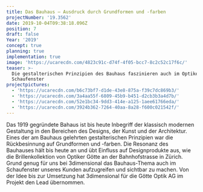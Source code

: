 ```yaml
---
title: Das Bauhaus – Ausdruck durch Grundformen und -farben
projectNumber: '19.3562'
date: 2019-10-04T09:38:18.096Z
position: 7
draft: false
Year: '2019'
concept: true
planning: true
implementation: true
image: 'https://ucarecdn.com/4823c91c-d74f-4f05-bcc7-8c2c52c17f6c/'
teaser: >-
  Die gestalterischen Prinzipien des Bauhaus faszinieren auch im Optiker
  Schaufenster
projectpictures:
  - 'https://ucarecdn.com/b6c73bf7-d1de-43e8-875a-f39c7dc869b3/'
  - 'https://ucarecdn.com/3a4aa55f-6809-45b9-b451-d2cb3b3a4d7b/'
  - 'https://ucarecdn.com/52e1bc34-9dd3-414e-a125-1aee61766eda/'
  - 'https://ucarecdn.com/3924b362-7264-40aa-8a28-f600c021542f/'
---
```

Das 1919 gegründete Bahaus ist bis heute Inbegriff der klassisch modernen Gestaltung in den Bereichen des Designs, der Kunst und der Architektur. Eines der am Bauhaus gelehrten gestalterischen Prinzipien war die Rückbesinnung auf Grundformen und -farben. Die Resonanz des Bauhauses hält bis heute an und übt Einfluss auf Designprodukte aus, wie die Brillenkollektion von Optiker Götte an der Bahnhofstrasse in Zürich. Grund genug für uns bei 3dimensional das Bauhaus-Thema auch im Schaufenster unseres Kunden aufzugreifen und sichtbar zu machen. Von der Idee bis zur Umsetzung hat 3dimensional für die Götte Optik AG im Projekt den Lead übernommen.
